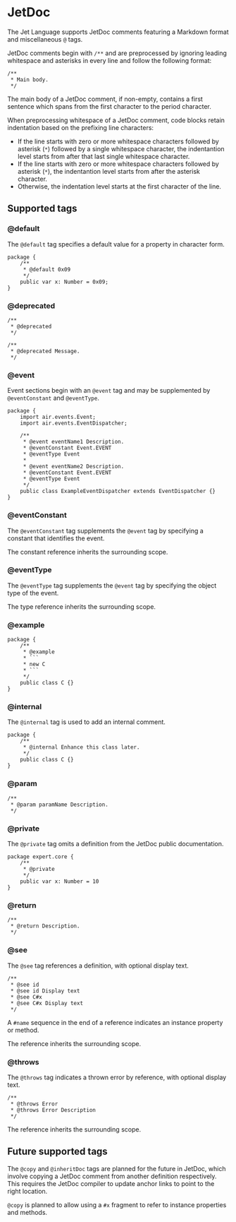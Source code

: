 # JetDoc

The Jet Language supports JetDoc comments featuring a Markdown format and miscellaneous `@` tags.

JetDoc comments begin with `/**` and are preprocessed by ignoring leading whitespace and asterisks in every line and follow the following format:

```
/**
 * Main body.
 */
```

The main body of a JetDoc comment, if non-empty, contains a first sentence which spans from the first character to the period character.

When preprocessing whitespace of a JetDoc comment, code blocks retain indentation based on the prefixing line characters:

* If the line starts with zero or more whitespace characters followed by asterisk (`*`) followed by a single whitespace character, the indentantion level starts from after that last single whitespace character.
* If the line starts with zero or more whitespace characters followed by asterisk (`*`), the indentantion level starts from after the asterisk character.
* Otherwise, the indentation level starts at the first character of the line.

## Supported tags

### @default

The `@default` tag specifies a default value for a property in character form.

```
package {
    /**
     * @default 0x09
     */
    public var x: Number = 0x09;
}
```

### @deprecated

```
/**
 * @deprecated
 */

/**
 * @deprecated Message.
 */
```

### @event

Event sections begin with an `@event` tag and may be supplemented by `@eventConstant` and `@eventType`.

```
package {
    import air.events.Event;
    import air.events.EventDispatcher;

    /**
     * @event eventName1 Description.
     * @eventConstant Event.EVENT
     * @eventType Event
     *
     * @event eventName2 Description.
     * @eventConstant Event.EVENT
     * @eventType Event
     */
    public class ExampleEventDispatcher extends EventDispatcher {}
}
```

### @eventConstant

The `@eventConstant` tag supplements the `@event` tag by specifying a constant that identifies the event.

The constant reference inherits the surrounding scope.

### @eventType

The `@eventType` tag supplements the `@event` tag by specifying the object type of the event.

The type reference inherits the surrounding scope.

### @example

```
package {
    /**
     * @example
     * ```
     * new C
     * ```
     */
    public class C {}
}
```

### @internal

The `@internal` tag is used to add an internal comment.

```
package {
    /**
     * @internal Enhance this class later.
     */
    public class C {}
}
```

### @param

```
/**
 * @param paramName Description.
 */
```

### @private

The `@private` tag omits a definition from the JetDoc public documentation.

```
package expert.core {
    /**
     * @private
     */
    public var x: Number = 10
}
```

### @return

```
/**
 * @return Description.
 */
```

### @see

The `@see` tag references a definition, with optional display text.

```
/**
 * @see id
 * @see id Display text
 * @see C#x
 * @see C#x Display text
 */
```

A `#name` sequence in the end of a reference indicates an instance property or method.

The reference inherits the surrounding scope.

### @throws

The `@throws` tag indicates a thrown error by reference, with optional display text.

```
/**
 * @throws Error
 * @throws Error Description
 */
```

The reference inherits the surrounding scope.

## Future supported tags

The `@copy` and `@inheritDoc` tags are planned for the future in JetDoc, which involve copying a JetDoc comment from another definition respectively. This requires the JetDoc compiler to update anchor links to point to the right location.

`@copy` is planned to allow using a `#x` fragment to refer to instance properties and methods.